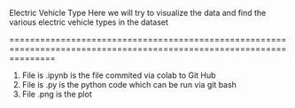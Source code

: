 Electric Vehicle Type
Here we will try to visualize the data and find the various electric vehicle types in the dataset

=====================================================================================================================

1. File is .ipynb is the file commited via colab to Git Hub
2. File is .py is the python code which can be run via git bash
3. File .png is the plot
